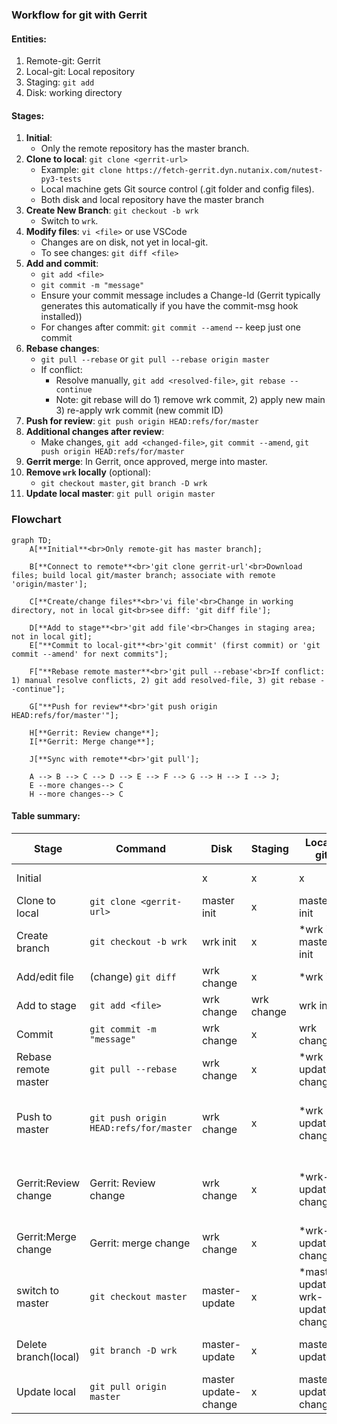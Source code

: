 ### Workflow for git with Gerrit

#### Entities:
  1. Remote-git: Gerrit
  2. Local-git: Local repository
  3. Staging: `git add`
  4. Disk: working directory

#### Stages:
  1. **Initial**:
     - Only the remote repository has the master branch.
  2. **Clone to local**: `git clone <gerrit-url>`
     - Example: `git clone https://fetch-gerrit.dyn.nutanix.com/nutest-py3-tests`
     - Local machine gets Git source control (.git folder and config files).
     - Both disk and local repository have the master branch
  3. **Create New Branch**: `git checkout -b wrk`
     - Switch to `wrk`.
  4. **Modify files**: `vi <file>` or use VSCode
     - Changes are on disk, not yet in local-git.
     - To see changes: `git diff <file>`
  5. **Add and commit**:
     - `git add <file>`
     - `git commit -m "message"`
     - Ensure your commit message includes a Change-Id (Gerrit typically generates this automatically if you have the commit-msg hook installed))
     - For changes after commit: `git commit --amend` -- keep just one commit
  6. **Rebase changes**:
     - `git pull --rebase` or `git pull --rebase origin master`
     - If conflict:
       - Resolve manually, `git add <resolved-file>`, `git rebase --continue`
       - Note: git rebase will do 1) remove wrk commit, 2) apply new main 3) re-apply wrk commit (new commit ID)
  7. **Push for review**: `git push origin HEAD:refs/for/master`
  8. **Additional changes after review**:
     - Make changes, `git add <changed-file>`, `git commit --amend`, `git push origin HEAD:refs/for/master`
  9. **Gerrit merge**: In Gerrit, once approved, merge into master.
  10. **Remove `wrk` locally** (optional):
      - `git checkout master`, `git branch -D wrk`
  11. **Update local master**: `git pull origin master`

### Flowchart
```mermaid
graph TD;
    A[**Initial**<br>Only remote-git has master branch];

    B[**Connect to remote**<br>'git clone gerrit-url'<br>Download files; build local git/master branch; associate with remote 'origin/master'];

    C[**Create/change files**<br>'vi file'<br>Change in working directory, not in local git<br>see diff: 'git diff file'];

    D[**Add to stage**<br>'git add file'<br>Changes in staging area; not in local git];
    E["**Commit to local-git**<br>'git commit' (first commit) or 'git commit --amend' for next commits"];

    F["**Rebase remote master**<br>'git pull --rebase'<br>If conflict: 1) manual resolve conflicts, 2) git add resolved-file, 3) git rebase --continue"];

    G["**Push for review**<br>'git push origin HEAD:refs/for/master'"];

    H[**Gerrit: Review change**];
    I[**Gerrit: Merge change**];

    J[**Sync with remote**<br>'git pull'];

    A --> B --> C --> D --> E --> F --> G --> H --> I --> J;
    E --more changes--> C
    H --more changes--> C
```



#### Table summary:
| Stage                | Command                                | Disk                 | Staging    | Local-git                           | Remote-git                         |
| -------------------- | -------------------------------------- | -------------------- | ---------- | ----------------------------------- | ---------------------------------- |
| Initial              |                                        | x                    | x          | x                                   | master init                        |
| Clone to local       | `git clone <gerrit-url>`               | master init          | x          | master init                         | master init                        |
| Create branch        | `git checkout -b wrk`                  | wrk init             | x          | *wrk init<br>master init            | master init                        |
| Add/edit file        | (change) `git diff`                    | wrk change           | x          | *wrk init                           | master init                        |
| Add to stage         | `git add <file>`                       | wrk change           | wrk change | wrk init                            | master init                        |
| Commit               | `git commit -m "message"`              | wrk change           | x          | wrk change                          | master init                        |
| Rebase remote master | `git pull --rebase`                    | wrk change           | x          | *wrk update-change                  | master update                      |
| Push to master       | `git push origin HEAD:refs/for/master` | wrk change           | x          | *wrk update-change                  | wrk update-change<br>master update |
| Gerrit:Review change | Gerrit: Review change                  | wrk change           | x          | *wrk-update-change                  | wrk-update-change<br>master update |
| Gerrit:Merge change  | Gerrit: merge change                   | wrk change           | x          | *wrk-update-change                  | master-update-change               |
| switch to master     | `git checkout master`                  | master-update        | x          | *master-update<br>wrk-update-change | master-update-change               |
| Delete branch(local) | `git branch -D wrk`                    | master-update        | x          | master-update                       | master-update-change               |
| Update local         | `git pull origin master`               | master update-change | x          | master-update-change                | master-update-change               |
